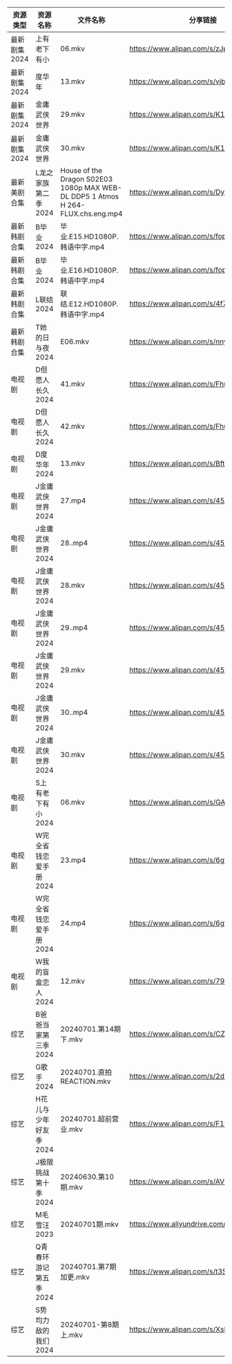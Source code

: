 | 资源类型     | 资源名称          | 文件名称                                                                            | 分享链接                                      | 更新时间                |
| -------- | ------------- | ------------------------------------------------------------------------------- | ----------------------------------------- | ------------------- |
| 最新剧集2024 | 上有老下有小        | 06.mkv                                                                          | https://www.alipan.com/s/zJpYSzfdTgF      | 2024-07-01 00:10:35 |
| 最新剧集2024 | 度华年           | 13.mkv                                                                          | https://www.alipan.com/s/vjbjKvWXUFQ      | 2024-07-01 14:10:46 |
| 最新剧集2024 | 金庸武侠世界        | 29.mkv                                                                          | https://www.alipan.com/s/K1cwzDfcuuq      | 2024-07-01 12:11:25 |
| 最新剧集2024 | 金庸武侠世界        | 30.mkv                                                                          | https://www.alipan.com/s/K1cwzDfcuuq      | 2024-07-01 12:11:25 |
| 最新美剧合集   | L龙之家族第二季2024  | House of the Dragon S02E03 1080p MAX WEB-DL DDP5 1 Atmos H 264-FLUX.chs.eng.mp4 | https://www.alipan.com/s/DyvLf3chM2K      | 2024-07-01 12:10:33 |
| 最新韩剧合集   | B毕业2024       | 毕业.E15.HD1080P.韩语中字.mp4                                                         | https://www.alipan.com/s/fop9uyywL8B      | 2024-07-01 00:05:13 |
| 最新韩剧合集   | B毕业2024       | 毕业.E16.HD1080P.韩语中字.mp4                                                         | https://www.alipan.com/s/fop9uyywL8B      | 2024-07-01 00:05:13 |
| 最新韩剧合集   | L联结2024       | 联结.E12.HD1080P.韩语中字.mp4                                                         | https://www.alipan.com/s/4f7g9UiAEUn      | 2024-07-01 12:10:30 |
| 最新韩剧合集   | T她的日与夜2024    | E06.mkv                                                                         | https://www.alipan.com/s/nnyTdgGkMzK      | 2024-07-01 00:10:09 |
| 电视剧      | D但愿人长久2024    | 41.mkv                                                                          | https://www.alipan.com/s/FhuZUhrsRyc      | 2024-07-01 00:05:16 |
| 电视剧      | D但愿人长久2024    | 42.mkv                                                                          | https://www.alipan.com/s/FhuZUhrsRyc      | 2024-07-01 00:05:16 |
| 电视剧      | D度华年2024      | 13.mkv                                                                          | https://www.alipan.com/s/BftP9xjy1Gy      | 2024-07-01 14:05:16 |
| 电视剧      | J金庸武侠世界2024   | 27.mp4                                                                          | https://www.alipan.com/s/45Wf5L1Pjst      | 2024-07-01 08:05:47 |
| 电视剧      | J金庸武侠世界2024   | 28..mp4                                                                         | https://www.alipan.com/s/45Wf5L1Pjst      | 2024-07-01 08:05:46 |
| 电视剧      | J金庸武侠世界2024   | 28.mkv                                                                          | https://www.alipan.com/s/45Wf5L1Pjst      | 2024-07-01 08:05:46 |
| 电视剧      | J金庸武侠世界2024   | 29..mp4                                                                         | https://www.alipan.com/s/45Wf5L1Pjst      | 2024-07-01 08:05:46 |
| 电视剧      | J金庸武侠世界2024   | 29.mkv                                                                          | https://www.alipan.com/s/45Wf5L1Pjst      | 2024-07-01 12:05:45 |
| 电视剧      | J金庸武侠世界2024   | 30..mp4                                                                         | https://www.alipan.com/s/45Wf5L1Pjst      | 2024-07-01 08:05:45 |
| 电视剧      | J金庸武侠世界2024   | 30.mkv                                                                          | https://www.alipan.com/s/45Wf5L1Pjst      | 2024-07-01 12:05:45 |
| 电视剧      | S上有老下有小2024   | 06.mkv                                                                          | https://www.alipan.com/s/GAgAoekUHew      | 2024-07-01 00:06:46 |
| 电视剧      | W完全省钱恋爱手册2024 | 23.mp4                                                                          | https://www.alipan.com/s/6gtSZmCtHmc      | 2024-07-01 00:07:08 |
| 电视剧      | W完全省钱恋爱手册2024 | 24.mp4                                                                          | https://www.alipan.com/s/6gtSZmCtHmc      | 2024-07-01 00:07:07 |
| 电视剧      | W我的盲盒恋人2024   | 12.mkv                                                                          | https://www.alipan.com/s/79v6WG3ZjBK      | 2024-07-01 14:07:20 |
| 综艺       | B爸爸当家第三季2024  | 20240701.第14期下.mkv                                                              | https://www.alipan.com/s/CZcWZGAe35k      | 2024-07-01 14:07:48 |
| 综艺       | G歌手2024       | 20240701.直拍REACTION.mkv                                                         | https://www.alipan.com/s/2dNKCR1mK3D      | 2024-07-01 14:08:03 |
| 综艺       | H花儿与少年好友季2024 | 20240701.超前营业.mkv                                                               | https://www.alipan.com/s/F192eKH9dMy      | 2024-07-01 14:08:13 |
| 综艺       | J极限挑战第十季2024  | 20240630.第10期.mkv                                                               | https://www.alipan.com/s/AVDbVKDwyT9      | 2024-07-01 00:08:10 |
| 综艺       | M毛雪汪2023      | 20240701期.mkv                                                                   | https://www.aliyundrive.com/s/asPqfgPRqAg | 2024-07-01 14:08:33 |
| 综艺       | Q青春环游记第五季2024 | 20240701.第7期加更.mkv                                                              | https://www.alipan.com/s/t3StjPH9G3k      | 2024-07-01 14:08:48 |
| 综艺       | S势均力敌的我们2024  | 20240701-第8期上.mkv                                                               | https://www.alipan.com/s/XsFhEtje2h7      | 2024-07-01 18:08:58 |
